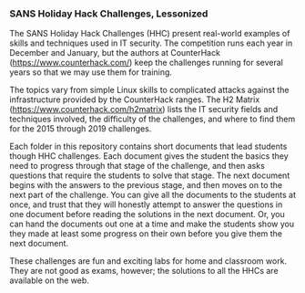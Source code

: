 ### SANS Holiday Hack Challenges, Lessonized
The SANS Holiday Hack Challenges (HHC) present real-world examples of skills and techniques used in IT security.  The competition runs each year in December and January, but the authors at CounterHack (https://www.counterhack.com/) keep the challenges running for several years so that we may use them for training.

The topics vary from simple Linux skills to complicated attacks against the infrastructure provided by the CounterHack ranges.  The H2 Matrix (https://www.counterhack.com/h2matrix) lists the IT security fields and techniques involved, the difficulty of the challenges, and where to find them for the 2015 through 2019 challenges.

Each folder in this repository contains short documents that lead students though HHC challenges.  Each document gives the student the basics they need to progress through that stage of the challenge, and then asks questions that require the students to solve that stage.  The next document begins with the answers to the previous stage, and then moves on to the next part of the challenge.  You can give all the documents to the students at once, and trust that they will honestly attempt to answer the questions in one document before reading the solutions in the next document.  Or, you can hand the documents out one at a time and make the students show you they made at least some progress on their own before you give them the next document.

These challenges are fun and exciting labs for home and classroom work.  They are not good as exams, however; the solutions to all the HHCs are available on the web.  